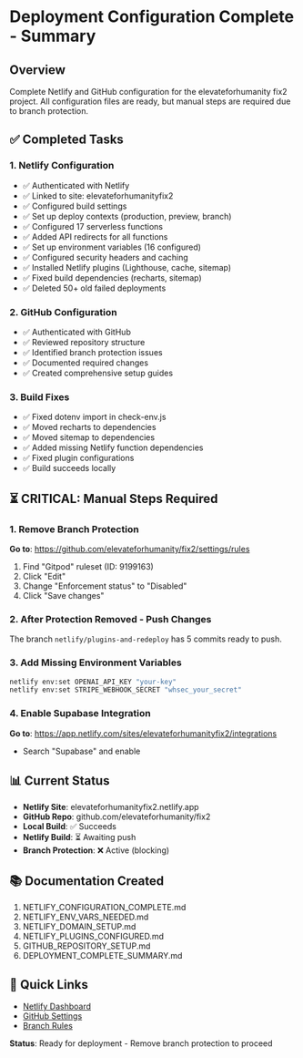 # Deployment Configuration Complete - Summary

## Overview
Complete Netlify and GitHub configuration for the elevateforhumanity fix2 project. All configuration files are ready, but manual steps are required due to branch protection.

## ✅ Completed Tasks

### 1. Netlify Configuration
- ✅ Authenticated with Netlify
- ✅ Linked to site: elevateforhumanityfix2
- ✅ Configured build settings
- ✅ Set up deploy contexts (production, preview, branch)
- ✅ Configured 17 serverless functions
- ✅ Added API redirects for all functions
- ✅ Set up environment variables (16 configured)
- ✅ Configured security headers and caching
- ✅ Installed Netlify plugins (Lighthouse, cache, sitemap)
- ✅ Fixed build dependencies (recharts, sitemap)
- ✅ Deleted 50+ old failed deployments

### 2. GitHub Configuration
- ✅ Authenticated with GitHub
- ✅ Reviewed repository structure
- ✅ Identified branch protection issues
- ✅ Documented required changes
- ✅ Created comprehensive setup guides

### 3. Build Fixes
- ✅ Fixed dotenv import in check-env.js
- ✅ Moved recharts to dependencies
- ✅ Moved sitemap to dependencies
- ✅ Added missing Netlify function dependencies
- ✅ Fixed plugin configurations
- ✅ Build succeeds locally

## ⏳ CRITICAL: Manual Steps Required

### 1. Remove Branch Protection
**Go to**: https://github.com/elevateforhumanity/fix2/settings/rules

1. Find "Gitpod" ruleset (ID: 9199163)
2. Click "Edit"
3. Change "Enforcement status" to "Disabled"
4. Click "Save changes"

### 2. After Protection Removed - Push Changes
The branch `netlify/plugins-and-redeploy` has 5 commits ready to push.

### 3. Add Missing Environment Variables
```bash
netlify env:set OPENAI_API_KEY "your-key"
netlify env:set STRIPE_WEBHOOK_SECRET "whsec_your_secret"
```

### 4. Enable Supabase Integration
**Go to**: https://app.netlify.com/sites/elevateforhumanityfix2/integrations
- Search "Supabase" and enable

## 📊 Current Status

- **Netlify Site**: elevateforhumanityfix2.netlify.app
- **GitHub Repo**: github.com/elevateforhumanity/fix2
- **Local Build**: ✅ Succeeds
- **Netlify Build**: ⏳ Awaiting push
- **Branch Protection**: ❌ Active (blocking)

## 📚 Documentation Created

1. NETLIFY_CONFIGURATION_COMPLETE.md
2. NETLIFY_ENV_VARS_NEEDED.md
3. NETLIFY_DOMAIN_SETUP.md
4. NETLIFY_PLUGINS_CONFIGURED.md
5. GITHUB_REPOSITORY_SETUP.md
6. DEPLOYMENT_COMPLETE_SUMMARY.md

## 🔗 Quick Links

- [Netlify Dashboard](https://app.netlify.com/sites/elevateforhumanityfix2)
- [GitHub Settings](https://github.com/elevateforhumanity/fix2/settings)
- [Branch Rules](https://github.com/elevateforhumanity/fix2/settings/rules)

**Status**: Ready for deployment - Remove branch protection to proceed

